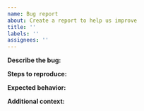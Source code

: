 ```yaml
---
name: Bug report
about: Create a report to help us improve
title: ''
labels: ''
assignees: ''
---
```


<!-- Please do not use this issue tracker for support or questions, use Forum or Slack listed here:
     https://plugins.jetbrains.com/docs/intellij/getting-help.html
     Please **always** provide link to sources if possible. -->

**Describe the bug:**
<!-- A clear and concise description of what the bug is. -->

**Steps to reproduce:**
<!-- Steps to reproduce the issue. -->

**Expected behavior:**
<!-- A clear and concise description of what you expected to happen. -->

**Additional context:**
<!-- Add any other context about the problem here. -->
